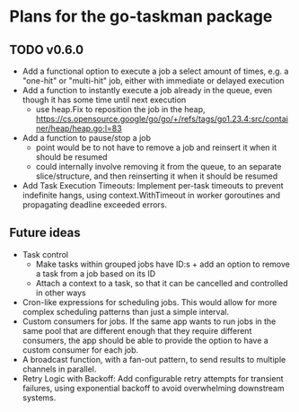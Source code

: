 # Plans for the go-taskman package

## TODO v0.6.0

- Add a functional option to execute a job a select amount of times, e.g. a "one-hit" or "multi-hit" job, either with immediate or delayed execution
- Add a function to instantly execute a job already in the queue, even though it has some time until next execution
  - use heap.Fix to reposition the job in the heap, https://cs.opensource.google/go/go/+/refs/tags/go1.23.4:src/container/heap/heap.go;l=83
- Add a function to pause/stop a job
  - point would be to not have to remove a job and reinsert it when it should be resumed
  - could internally involve removing it from the queue, to an separate slice/structure, and then reinserting it when it should be resumed
- Add Task Execution Timeouts: Implement per-task timeouts to prevent indefinite hangs, using context.WithTimeout in worker goroutines and propagating deadline exceeded errors.

## Future ideas

- Task control
  - Make tasks within grouped jobs have ID:s + add an option to remove a task from a job based on its ID
  - Attach a context to a task, so that it can be cancelled and controlled in other ways
- Cron-like expressions for scheduling jobs. This would allow for more complex scheduling patterns than just a simple interval.
- Custom consumers for jobs. If the same app wants to run jobs in the same pool that are different enough that they require different consumers, the app should be able to provide the option to have a custom consumer for each job.
- A broadcast function, with a fan-out pattern, to send results to multiple channels in parallel.
- Retry Logic with Backoff: Add configurable retry attempts for transient failures, using exponential backoff to avoid overwhelming downstream systems.
